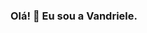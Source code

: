 ### Olá! 👋 Eu sou a Vandriele.

<!--
**Hellavn/Hellavn** is a ✨ _special_ ✨ repository because its `README.md` (this file) appears on your GitHub profile.

Here are some ideas to get you started:

- 🔭 I’m currently working on .Net
- 🌱 I’m currently learning Python
- 💬 Ask me about ...
- 📫 How to reach me: vandriele.gomes@hotmail.com
- ⚡ Fun fact: ...
-->
